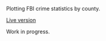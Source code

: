 Plotting FBI crime statistics by county.

[Live version](http://fbistats.herokuapp.com)

Work in progress.